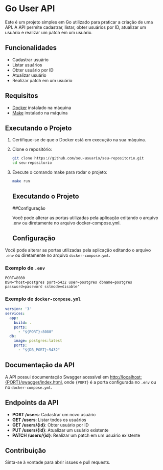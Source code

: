 # Go User API

Este é um projeto simples em Go utilizado para praticar a criação de uma API. A API permite cadastrar, listar, obter usuários por ID, atualizar um usuário e realizar um patch em um usuário.

## Funcionalidades

- Cadastrar usuário
- Listar usuários
- Obter usuário por ID
- Atualizar usuário
- Realizar patch em um usuário

## Requisitos

- [Docker](https://www.docker.com/get-started) instalado na máquina
- [Make](https://www.gnu.org/software/make/) instalado na máquina

## Executando o Projeto

1. Certifique-se de que o Docker está em execução na sua máquina.
2. Clone o repositório:

   ```sh
   git clone https://github.com/seu-usuario/seu-repositorio.git
   cd seu-repositorio
   ```
   
3. Execute o comando make para rodar o projeto:

   ```sh
   make run
   ```
   
   ## Executando o Projeto

   ##Configuração

   Você pode alterar as portas utilizadas pela aplicação editando o arquivo .env ou diretamente no arquivo docker-compose.yml.

   ## Configuração

Você pode alterar as portas utilizadas pela aplicação editando o arquivo `.env` ou diretamente no arquivo `docker-compose.yml`.

### Exemplo de `.env`

  ```env
  PORT=8080
  DSN="host=postgres port=5432 user=postgres dbname=postgres password=password sslmode=disable"
  ```

### Exemplo de `docker-compose.yml`

   ```yaml
   version: '3'
   services:
     app:
       build: .
       ports:
         - "${PORT}:8080"
     db:
       image: postgres:latest
       ports:
         - "${DB_PORT}:5432"
   ```

## Documentação da API

A API possui documentação Swagger acessível em [http://localhost:{PORT}/swagger/index.html](http://localhost:{PORT}/swagger/index.html), onde `{PORT}` é a porta configurada no `.env` ou no `docker-compose.yml`.

## Endpoints da API

- **POST /users**: Cadastrar um novo usuário
- **GET /users**: Listar todos os usuários
- **GET /users/{id}**: Obter usuário por ID
- **PUT /users/{id}**: Atualizar um usuário existente
- **PATCH /users/{id}**: Realizar um patch em um usuário existente

## Contribuição

Sinta-se à vontade para abrir issues e pull requests.

